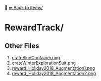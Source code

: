 📁 [⬅ Back to items/](../README.md)

# RewardTrack/


## Other Files
1. [crateSkinContainer.png](./crateSkinContainer.png)
2. [crateWinterExplorationSuit.png](./crateWinterExplorationSuit.png)
3. [reward_Holiday2018_Augmentation1.png](./reward_Holiday2018_Augmentation1.png)
4. [reward_Holiday2018_Augmentation2.png](./reward_Holiday2018_Augmentation2.png)
